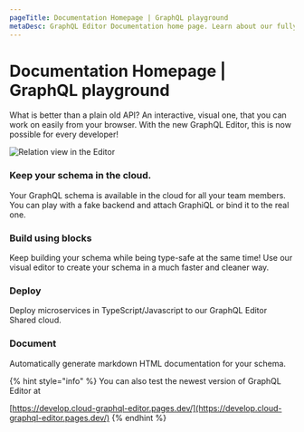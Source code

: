 ```yaml
---
pageTitle: Documentation Homepage | GraphQL playground
metaDesc: GraphQL Editor Documentation home page. Learn about our fully featured IDE and see how you can use our GraphQL playground to master the entire environment.
---
```


# Documentation Homepage | GraphQL playground

What is better than a plain old API? An interactive, visual one, that you can work on easily from your browser. With the new GraphQL Editor, this is now possible for every developer!

![Relation view in the Editor](<.gitbook/assets/image (12) (1) (1).png>)


### Keep your schema in the cloud.

Your GraphQL schema is available in the cloud for all your team members. You can play with a fake backend and attach GraphiQL or bind it to the real one.

### Build using blocks

Keep building your schema while being type-safe at the same time! Use our visual editor to create your schema in a much faster and cleaner way.

### Deploy&#x20;

Deploy microservices in TypeScript/Javascript to our GraphQL Editor Shared cloud.

### Document

Automatically generate markdown HTML documentation for your schema.

{% hint style="info" %}
You can also test the newest version of GraphQL Editor at&#x20;

[https://develop.cloud-graphql-editor.pages.dev/](https://develop.cloud-graphql-editor.pages.dev/)
{% endhint %}
